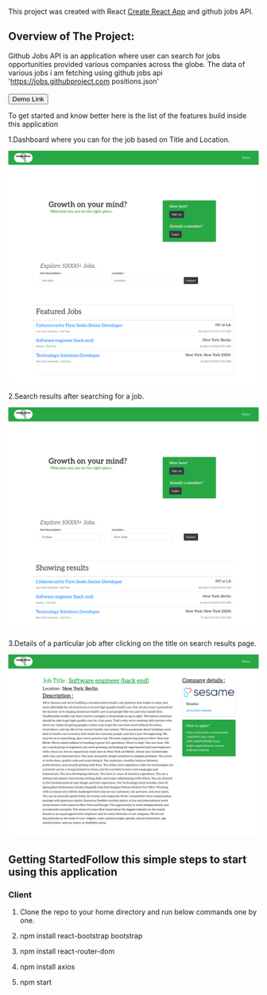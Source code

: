 This project was created  with  React [Create React App](https://github.com/facebook/create-react-app)
and github jobs API.


## Overview of The Project:
Github Jobs API is an application where user can search for jobs opportunities provided various companies across the globe. The data of various jobs i am fetching using github jobs api 'https://jobs.githubproject.com positions.json'
<br>
<br>
<a href = "githubjobs.smullalkar.tech">
  <button style = "background:red,padding:5px">Demo Link</button>
</a>

To get started and know better here is the list of the features build inside this application

1.Dashboard where you can for the job based on Title and Location.
<p> <img src  = "/Project/module-3/public/home.png"> </p>

2.Search results after searching for a job.
<p> <img src  = "/Project/module-3/public/searchresults.png"> </p>

3.Details of a particular job after clicking on the title on search results page.
<p> <img src  = "/Project/module-3/public/job.png"> </p>

## Getting StartedFollow this simple steps to start using this application

### Client

1.   Clone the repo to your home directory and run below commands one by one.

2.   npm install react-bootstrap bootstrap

3.   npm install react-router-dom

4.   npm install axios

5.   npm start


